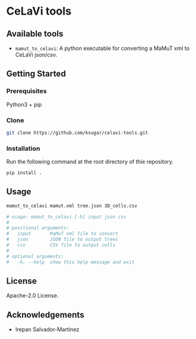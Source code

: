 # CeLaVi tools

## Available tools

* `mamut_to_celavi`: A python executable for converting a MaMuT xml to CeLaVi json/csv.

## Getting Started

### Prerequisites

Python3 + pip

### Clone

```bash
git clone https://github.com/ksugar/celavi-tools.git
```

### Installation

Run the following command at the root directory of thie repository.

```bash
pip install .
```

## Usage

```bash
mamut_to_celavi mamut.xml tree.json 3D_cells.csv

# usage: mamut_to_celavi [-h] input json csv
#
# positional arguments:
#   input       MaMuT xml file to convert
#   json        JSON file to output trees
#   csv         CSV file to output cells
#
# optional arguments:
#   -h, --help  show this help message and exit
```

## License

Apache-2.0 License.

## Acknowledgements
* Irepan Salvador-Martinez